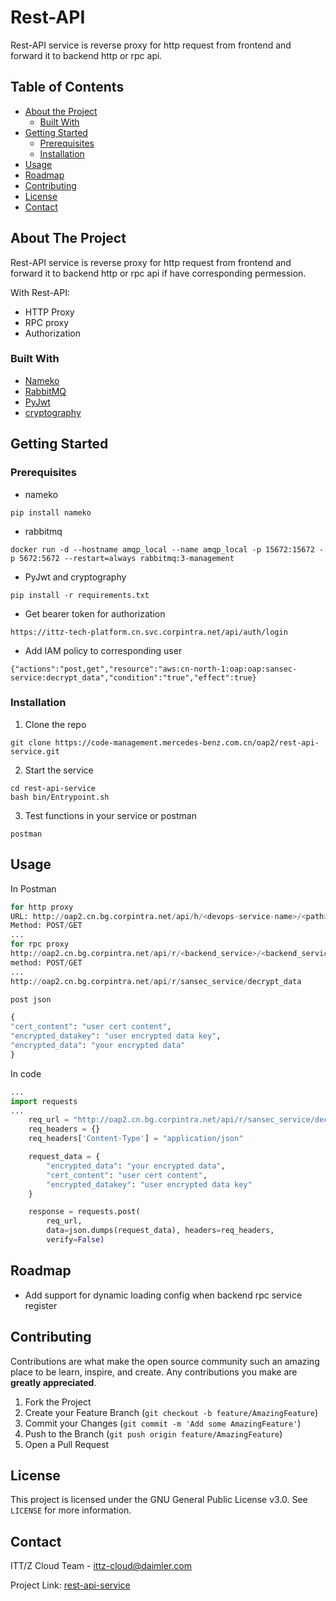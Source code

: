 # Rest-API
Rest-API service is reverse proxy for http request from frontend and forward it to backend http or rpc api.


<!-- TABLE OF CONTENTS -->
## Table of Contents

* [About the Project](#about-the-project)
  * [Built With](#built-with)
* [Getting Started](#getting-started)
  * [Prerequisites](#prerequisites)
  * [Installation](#installation)
* [Usage](#usage)
* [Roadmap](#roadmap)
* [Contributing](#contributing)
* [License](#license)
* [Contact](#contact)


<!-- ABOUT THE PROJECT -->
## About The Project

Rest-API service is reverse proxy for http request from frontend and forward it to backend http or rpc api if have corresponding permession.

With Rest-API:
* HTTP Proxy
* RPC proxy
* Authorization

### Built With
* [Nameko](https://github.com/nameko/nameko)
* [RabbitMQ](https://www.rabbitmq.com/)
* [PyJwt](https://pypi.python.org/pypi/PyJwt)
* [cryptography](https://pypi.python.org/pypi/cryptography)



<!-- GETTING STARTED -->
## Getting Started

### Prerequisites

* nameko
```
pip install nameko
```
* rabbitmq
```
docker run -d --hostname amqp_local --name amqp_local -p 15672:15672 -p 5672:5672 --restart=always rabbitmq:3-management
```
* PyJwt and cryptography
```
pip install -r requirements.txt
```
* Get bearer token for authorization
```
https://ittz-tech-platform.cn.svc.corpintra.net/api/auth/login
```
* Add IAM policy to corresponding user
``` 
{"actions":"post,get","resource":"aws:cn-north-1:oap:oap:sansec-service:decrypt_data","condition":"true","effect":true}
``` 

### Installation

1. Clone the repo
```
git clone https://code-management.mercedes-benz.com.cn/oap2/rest-api-service.git
```
2. Start the service
```
cd rest-api-service
bash bin/Entrypoint.sh 
```
3. Test functions in your service or postman
```
postman
```

<!-- USAGE EXAMPLES -->
## Usage
In Postman

```python
for http proxy
URL: http://oap2.cn.bg.corpintra.net/api/h/<devops-service-name>/<path>
Method: POST/GET
...
for rpc proxy
http://oap2.cn.bg.corpintra.net/api/r/<backend_service>/<backend_service_rpc_method>
method: POST/GET
...
http://oap2.cn.bg.corpintra.net/api/r/sansec_service/decrypt_data

post json

{
"cert_content": "user cert content",
"encrypted_datakey": "user encrypted data key",
"encrypted_data": "your encrypted data"
}

```



In code
```python
...
import requests
...
    req_url = "http://oap2.cn.bg.corpintra.net/api/r/sansec_service/decrypt_data"
    req_headers = {}
    req_headers['Content-Type'] = "application/json"

    request_data = {
        "encrypted_data": "your encrypted data",
        "cert_content": "user cert content",
        "encrypted_datakey": "user encrypted data key"
    }

    response = requests.post(
        req_url,
        data=json.dumps(request_data), headers=req_headers,
        verify=False)

```

<!-- ROADMAP -->
## Roadmap

* Add support for dynamic loading config when backend rpc service register

<!-- CONTRIBUTING -->
## Contributing

Contributions are what make the open source community such an amazing place to be learn, inspire, and create. Any contributions you make are **greatly appreciated**.

1. Fork the Project
2. Create your Feature Branch (`git checkout -b feature/AmazingFeature`)
3. Commit your Changes (`git commit -m 'Add some AmazingFeature'`)
4. Push to the Branch (`git push origin feature/AmazingFeature`)
5. Open a Pull Request


<!-- LICENSE -->
## License

 This project is licensed under the GNU General Public License v3.0. See `LICENSE` for more information.



<!-- CONTACT -->
## Contact

ITT/Z Cloud Team - ittz-cloud@daimler.com

Project Link: [rest-api-service](https://code-management.mercedes-benz.com.cn/oap2/rest-api-service.git)
